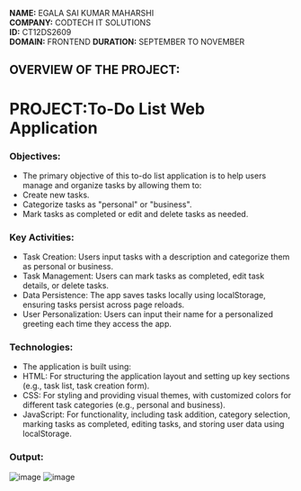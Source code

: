 **NAME:** EGALA SAI KUMAR MAHARSHI  
**COMPANY:** CODTECH IT SOLUTIONS  
**ID:** CT12DS2609  
**DOMAIN:** FRONTEND 
**DURATION:** SEPTEMBER TO NOVEMBER  

## OVERVIEW OF THE PROJECT:
# PROJECT:To-Do List Web Application  

### Objectives:
* The primary objective of this to-do list application is to help users manage and organize tasks by allowing them to:
* Create new tasks.  
* Categorize tasks as "personal" or "business".   
* Mark tasks as completed or edit and delete tasks as needed.  

### Key Activities:
* Task Creation: Users input tasks with a description and categorize them as personal or business.  
* Task Management: Users can mark tasks as completed, edit task details, or delete tasks.  
* Data Persistence: The app saves tasks locally using localStorage, ensuring tasks persist across page reloads.  
* User Personalization: Users can input their name for a personalized greeting each time they access the app.  

### Technologies:  
* The application is built using:  
* HTML: For structuring the application layout and setting up key sections (e.g., task list, task creation form).  
* CSS: For styling and providing visual themes, with customized colors for different task categories (e.g., personal and business).  
* JavaScript: For functionality, including task addition, category selection, marking tasks as completed, editing tasks, and storing user data using localStorage.


### Output:
![image](https://github.com/user-attachments/assets/9c741385-70d8-4db6-a030-bd034a0761b2)
![image](https://github.com/user-attachments/assets/39d8cf08-ef61-4495-83f3-dbf43860a980)
